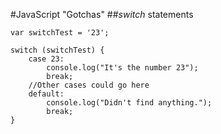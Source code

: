 #JavaScript "Gotchas"
##_switch_  statements
```
var switchTest = '23';

switch (switchTest) {
    case 23:
        console.log("It's the number 23");
        break;
    //Other cases could go here
    default:
        console.log("Didn't find anything.");
        break;
}
```

